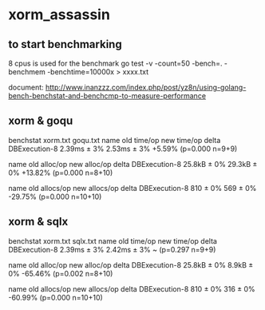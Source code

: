 # xorm_assassin

## to start benchmarking
8 cpus is used for the benchmark
go test -v -count=50 -bench=. -benchmem -benchtime=10000x > xxxx.txt

document: http://www.inanzzz.com/index.php/post/yz8n/using-golang-bench-benchstat-and-benchcmp-to-measure-performance

## xorm & goqu
benchstat xorm.txt goqu.txt
name           old time/op    new time/op    delta
DBExecution-8    2.39ms ± 3%    2.53ms ± 3%   +5.59%  (p=0.000 n=9+9)

name           old alloc/op   new alloc/op   delta
DBExecution-8    25.8kB ± 0%    29.3kB ± 0%  +13.82%  (p=0.000 n=8+10)

name           old allocs/op  new allocs/op  delta
DBExecution-8       810 ± 0%       569 ± 0%  -29.75%  (p=0.000 n=10+10)

## xorm & sqlx
benchstat xorm.txt sqlx.txt
name           old time/op    new time/op    delta
DBExecution-8    2.39ms ± 3%    2.42ms ± 3%     ~     (p=0.297 n=9+9)

name           old alloc/op   new alloc/op   delta
DBExecution-8    25.8kB ± 0%     8.9kB ± 0%  -65.46%  (p=0.002 n=8+10)

name           old allocs/op  new allocs/op  delta
DBExecution-8       810 ± 0%       316 ± 0%  -60.99%  (p=0.000 n=10+10)
